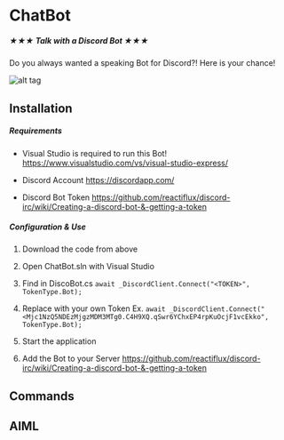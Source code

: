 # ChatBot

##### ★★★ Talk with a Discord Bot ★★★
Do you always wanted a speaking Bot for Discord?! Here is your chance!

![alt tag](https://cloud.githubusercontent.com/assets/25526512/22892820/1f512ed6-f214-11e6-984a-3544a5cf30b9.PNG)

## Installation

##### Requirements
- Visual Studio is required to run this Bot! 
https://www.visualstudio.com/vs/visual-studio-express/

- Discord Account
 https://discordapp.com/
 
- Discord Bot Token
 https://github.com/reactiflux/discord-irc/wiki/Creating-a-discord-bot-&-getting-a-token

##### Configuration & Use
1. Download  the code from above

2. Open ChatBot.sln with Visual Studio

3. Find in DiscoBot.cs ```await _DiscordClient.Connect("<TOKEN>", TokenType.Bot); ```

4. Replace <TOKEN> with your own Token
Ex. ```await _DiscordClient.Connect("<Mjc1NzQ5NDEzMjgzMDM3MTg0.C4H9XQ.qSwr6YChxEP4rpKuOcjF1vcEkko", TokenType.Bot); ```

5. Start the application

6. Add the Bot to your Server
 https://github.com/reactiflux/discord-irc/wiki/Creating-a-discord-bot-&-getting-a-token


## Commands

## AIML
